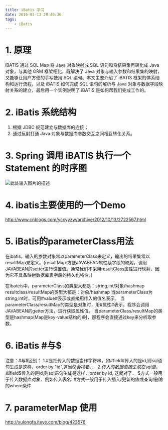 ```yaml
---
title: iBatis 学习
date: 2016-03-13 20:46:36
tags: 
    - iBatis
---
```




# 1. 原理
iBATIS 通过 SQL Map 将 Java 对象映射成 SQL 语句和将结果集再转化成 Java 对象，与其他 ORM 框架相比，既解决了 Java 对象与输入参数和结果集的映射，又能够让用户方便的手写使用 SQL 语句。本文主要介绍了 iBATIS 框架的体系结构和运行流程，以及 iBATIS 如何完成 SQL 语句的解析与 Java 对象与数据字段映射关系的建立，最后用一个实例说明了 iBATIS 是如何帮我们完成工作的。

# 2. iBatis 系统结构

1. 根据 JDBC 规范建立与数据库的连接；
2. 通过反射打通 Java 对象与数据库参数交互之间相互转化关系。

# 3. Spring 调用 iBATIS 执行一个 Statement 的时序图
![此处输入图片的描述](http://7xrh75.com1.z0.glb.clouddn.com/ibatis_ibatis%E6%97%B6%E5%BA%8F%E5%9B%BE.jpg)

# 4. ibatis主要使用的一个Demo
http://www.cnblogs.com/ycxyyzw/archive/2012/10/13/2722567.html

# 5. iBatis的parameterClass用法
在ibatis，输入的参数对象常以parameterClass来定义，输出的结果集常以resultMap来定义。(resultMap:方便JAVABEAN属性及字段的映射，调用JAVABEAN的setter进行设置值。通常我们不采用resultClass属性进行映射，因为它不具备映射数据库表字段的持久化特性。)
 
在ibateis中，parameterClass的类型大都是：string,int/对象/hashmap
                        resultclass/resultMap的类型大都是：对象/hashmap
当parameterClass为string,int时，可用#value#表示或直接用传入的值名表示。
当parameterClass/resultMap的类型是对象时，用#属性#表示。程序会调用JAVABEAN的getter方法，进行获取属性值。
当parameterClass/resultMap的类型是hashmap(Map是key-value结构的)时，那程序会直接通过key来分析取参数。

# 6. iBatis #与\$
注意：#与\$区别：
1.#是把传入的数据当作字符串，如#field#传入的是id,则sql语句生成是这样，order by "id",这当然会报错．．
2.$传入的数据直接生成在sql里，如$field$传入的是id,则sql语句生成是这样，order by id, 这就对了． 
 $方式一般用于传入数据库对象．例如传入表名.
\#方式一般用于传入插入/更新的值或查询/删除的where条件


# 7. parameterMap 使用
http://xulongfa.iteye.com/blog/423576
